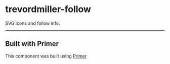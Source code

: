 # trevordmiller-follow
SVG icons and follow info.

---

## Built with Primer

This component was built using [Primer](https://code.ldschurch.org/stash/projects/PRIMER/)
